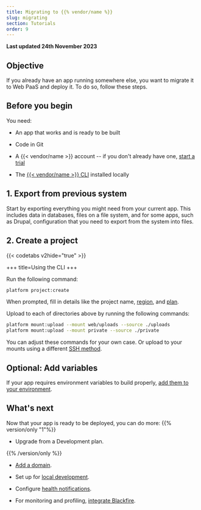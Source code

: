 ```yaml
---
title: Migrating to {{% vendor/name %}}
slug: migrating
section: Tutorials
order: 9
---
```


**Last updated 24th November 2023**



## Objective  

If you already have an app running somewhere else, you want to migrate it to Web PaaS and deploy it.
To do so, follow these steps.

## Before you begin

You need:


- An app that works and is ready to be built

- Code in Git

- A {{< vendor/name >}} account -- if you don't already have one, [start a trial](https://auth.api.platform.sh/register?trial_type=general)

- The [{{< vendor/name >}} CLI](../../administration/administration-cli) installed locally



## 1. Export from previous system

Start by exporting everything you might need from your current app.
This includes data in databases, files on a file system,
and for some apps, such as Drupal, configuration that you need to export from the system into files.

## 2. Create a project

<!-- Web PaaS -->
{{< codetabs v2hide="true" >}}

+++
title=Using the CLI
+++

Run the following command:

```bash
platform project:create
```

When prompted, fill in details like the project name, [region](../../development/development-regions), and [plan](../../administration/administration-pricing).



Upload to each of directories above by running the following commands:

```bash
platform mount:upload --mount web/uploads --source ./uploads
platform mount:upload --mount private --source ./private
```

You can adjust these commands for your own case.
Or upload to your mounts using a different [SSH method](/development/file-transfer.md#transfer-files-using-an-ssh-client).

## Optional: Add variables

If your app requires environment variables to build properly, [add them to your environment](../../development/development-variables/set-variables).

## What's next

Now that your app is ready to be deployed, you can do more:
{{% version/only "1"%}}
<!-- Web PaaS -->
- Upgrade from a Development plan.

{{% /version/only %}}
- [Add a domain](../../domains/domains-steps).

- Set up for [local development](../../development/development-local).

- Configure [health notifications](../../integrations/integrations-notifications).


- For monitoring and profiling, [integrate Blackfire](../../increase-observability/increase-observability-integrate-observability/blackfire).


